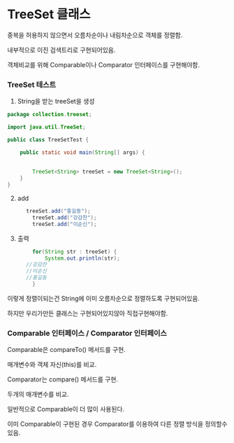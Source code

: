 # TreeSet 클래스

중복을 허용하지 않으면서 오름차순이나 내림차순으로 객체를 정렬함.

내부적으로 이진 검색트리로 구현되어있음.

객체비교를 위해 Comparable이나 Comparator 인터페이스를 구현해야함.


### TreeSet 테스트
1. String을 받는 treeSet을 생성
```java
package collection.treeset;

import java.util.TreeSet;

public class TreeSetTest {

	public static void main(String[] args) {
		
		
		TreeSet<String> treeSet = new TreeSet<String>();
	}
}

```
2. add
```java
	  treeSet.add("홍길동");
		treeSet.add("강감찬");
		treeSet.add("이순신");
```
3. 출력
```java
		for(String str : treeSet) {
			System.out.println(str);
      //강감찬
      //이순신
      //홍길동
		}
```

이렇게 정렬이되는건 String에 이미 오름차순으로 정렬하도록 구현되어있음.

하지만 우리가만든 클래스는 구현되어있지않아 직접구현해야함.

### Comparable 인터페이스 / Comparator 인터페이스
Comparable은 compareTo() 메서드를 구현.

매개변수와 객체 자신(this)를 비교.

Comparator는 compare() 메서드를 구현.

두개의 매개변수를 비교.

일반적으로 Comparable이 더 많이 사용된다.

이미 Comparable이 구현된 경우 Comparator를 이용하여 다른 정렬 방식을 정의할수 있음.





